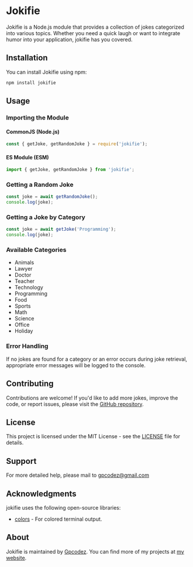 # Jokifie

Jokifie is a Node.js module that provides a collection of jokes categorized into various topics. Whether you need a quick laugh or want to integrate humor into your application, jokifie has you covered.

## Installation

You can install Jokifie using npm:

```bash
npm install jokifie
```

## Usage

### Importing the Module

#### CommonJS (Node.js)

```javascript
const { getJoke, getRandomJoke } = require('jokifie');
```

#### ES Module (ESM)

```javascript
import { getJoke, getRandomJoke } from 'jokifie';
```

### Getting a Random Joke

```javascript
const joke = await getRandomJoke();
console.log(joke);
```

### Getting a Joke by Category

```javascript
const joke = await getJoke('Programming');
console.log(joke);
```

### Available Categories

- Animals
- Lawyer
- Doctor
- Teacher
- Technology
- Programming
- Food
- Sports
- Math
- Science
- Office
- Holiday

### Error Handling

If no jokes are found for a category or an error occurs during joke retrieval, appropriate error messages will be logged to the console.

## Contributing

Contributions are welcome! If you'd like to add more jokes, improve the code, or report issues, please visit the [GitHub repository](https://github.com/Gpcodez/Jokifie).

## License

This project is licensed under the MIT License - see the [LICENSE](https://opensource.org/license/mit) file for details.

## Support

For more detailed help, please mail to gpcodez@gmail.com

## Acknowledgments

jokifie uses the following open-source libraries:

- [colors](https://www.npmjs.com/package/colors) - For colored terminal output.

## About

Jokifie is maintained by [Gpcodez](https://gpcodez.xyz). You can find more of my projects at [my website](https://gpcodez.xyz).